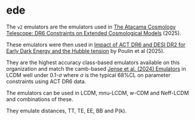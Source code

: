 # ede

The `v2` emulators are the emulators used in [The Atacama Cosmology Telescope: DR6 Constraints on Extended Cosmological Models](https://arxiv.org/abs/2503.14454) (2025).

These emulators were then used in [Impact of ACT DR6 and DESI DR2 for Early Dark Energy and the Hubble tension](https://arxiv.org/pdf/2505.08051) by Poulin et al (2025).

They are the highest accuracy class-based emulators available on this organization and match the camb-based [Jense et al. (2024) Emulators](https://github.com/cosmopower-organization/jense_2024_emulators) in LCDM well under 0.1-$\sigma$ where $\sigma$ is the typical 68\%CL on parameter constraints using ACT DR6 data. 

The emulators can be used in LCDM, mnu-LCDM, w-CDM and Neff-LCDM and combinations of these. 

They emulate distances, TT, TE, EE, BB and P(k).  

